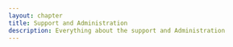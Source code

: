 ```yaml
---
layout: chapter
title: Support and Administration
description: Everything about the support and Administration
---
```

